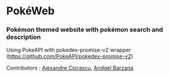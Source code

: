 # PokéWeb
 
### Pokémon themed website with pokémon search and description
Using PokeAPI with pokedex-promise-v2 wrapper (https://github.com/PokeAPI/pokedex-promise-v2)

Contributors : [Alexandre Ciorascu](https://github.com/sukaizer), [Andgel Barzana](https://github.com/voolak)
